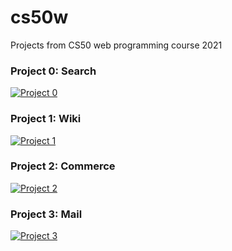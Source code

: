 # cs50w
Projects from CS50 web programming course 2021

### Project 0: Search
[![Project 0](https://img.youtube.com/vi/S8hx2Vrcra4/0.jpg)](https://youtu.be/S8hx2Vrcra4)

### Project 1: Wiki
[![Project 1](https://img.youtube.com/vi/cGWEJcHwp7c/0.jpg)](https://youtu.be/cGWEJcHwp7c)

### Project 2: Commerce
[![Project 2](https://img.youtube.com/vi/sBTn0KrlYVQ/0.jpg)](https://youtu.be/sBTn0KrlYVQ)

### Project 3: Mail
[![Project 3](https://img.youtube.com/vi/5ocfkS14erg/0.jpg)](https://youtu.be/5ocfkS14erg)
